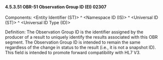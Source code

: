 #### 4.5.3.51 OBR-51 Observation Group ID (EI) 02307

Components: &lt;Entity Identifier (ST)> ^ &lt;Namespace ID (IS)> ^ &lt;Universal ID (ST)> ^ &lt;Universal ID Type (ID)>

Definition: The Observation Group ID is the identifier assigned by the producer of a result to uniquely identify the results associated with this OBR segment. The Observation Group ID is intended to remain the same regardless of the change in status to the result (i.e., it is not a snapshot ID). This field is intended to promote forward compatibility with HL7 V3.
